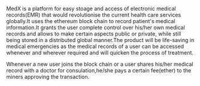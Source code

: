 MedX is a platform for easy stoage and access of electronic medical records(EMR) that would revolutionise the current health care services globally.It uses the ethereum block chain to record patient's medical information.It grants the user complete control over his/her own medical records and allows to make certain aspects public or private, while still being stored in a distributed global manner.The product will be life-saving in medical emergencies as the medical records of a user can be accessed whenever and wherever required and will quicken the process of treatment.

Whenever a new user joins the block chain or a user shares his/her medical record with a doctor for consulation,he/she pays a certain fee(ether) to the miners approving the transaction.



